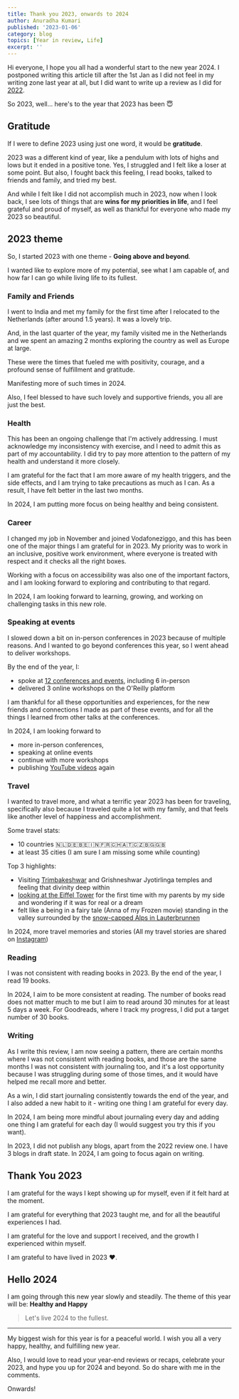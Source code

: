 ```yaml
---
title: Thank you 2023, onwards to 2024
author: Anuradha Kumari
published: '2023-01-06'
category: blog
topics: [Year in review, Life]
excerpt: ''
---
```


Hi everyone, I hope you all had a wonderful start to the new year 2024. I postponed writing this article till after the 1st Jan as I did not feel in my writing zone last year at all, but I did want to write up a review as I did for [2022](https://www.anuradhakumari.com/blog/2022-review).

So 2023, well... here's to the year that 2023 has been 😇

## Gratitude

If I were to define 2023 using just one word, it would be **gratitude**. 

2023 was a different kind of year, like a pendulum with lots of highs and lows but it ended in a positive tone. Yes, I struggled and I felt like a loser at some point. But also, I fought back this feeling, I read books, talked to friends and family, and tried my best. 

And while I felt like I did not accomplish much in 2023, now when I look back, I see lots of things that are **wins for my priorities in life**, and I feel grateful and proud of myself, as well as thankful for everyone who made my 2023 so beautiful.

## 2023 theme

So, I started 2023 with one theme - **Going above and beyond**.

I wanted like to explore more of my potential, see what I am capable of, and how far I can go while living life to its fullest.

### Family and Friends
 
I went to India and met my family for the first time after I relocated to the Netherlands (after around 1.5 years). It was a lovely trip. 

And, in the last quarter of the year, my family visited me in the Netherlands and we spent an amazing 2 months exploring the country as well as Europe at large. 

These were the times that fueled me with positivity, courage, and a profound sense of fulfillment and gratitude. 

Manifesting more of such times in 2024.

Also, I feel blessed to have such lovely and supportive friends, you all are just the best.
 
### Health

This has been an ongoing challenge that I'm actively addressing. I must acknowledge my inconsistency with exercise, and I need to admit this as part of my accountability. I did try to pay more attention to the pattern of my health and understand it more closely. 

I am grateful for the fact that I am more aware of my health triggers, and the side effects, and I am trying to take precautions as much as I can. As a result, I have felt better in the last two months.

In 2024, I am putting more focus on being healthy and being consistent.

### Career

I changed my job in November and joined Vodafoneziggo, and this has been one of the major things I am grateful for in 2023. My priority was to work in an inclusive, positive work environment, where everyone is treated with respect and it checks all the right boxes. 

Working with a focus on accessibility was also one of the important factors, and I am looking forward to exploring and contributing to that regard. 

In 2024, I am looking forward to learning, growing, and working on challenging tasks in this new role.

### Speaking at events

I slowed down a bit on in-person conferences in 2023 because of multiple reasons. And I wanted to go beyond conferences this year, so I went ahead to deliver workshops.

By the end of the year, I:
- spoke at [12 conferences and events](https://www.anuradhakumari.com/talks), including 6 in-person
- delivered 3 online workshops on the O'Reilly platform

I am thankful for all these opportunities and experiences, for the new friends and connections I made as part of these events, and for all the things I learned from other talks at the conferences.

In 2024, I am looking forward to 
- more in-person conferences, 
- speaking at online events
- continue with more workshops
- publishing [YouTube videos](https://www.youtube.com/channel/UCzv8q9-tSIQuTDzgB1BgXMQ) again


### Travel

I wanted to travel more, and what a terrific year 2023 has been for traveling, specifically also because I traveled quite a lot with my family, and that feels like another level of happiness and accomplishment.

Some travel stats:
- 10 countries 🇳🇱🇩🇪🇧🇪🇮🇳🇫🇷🇨🇭🇦🇹🇨🇿🇧🇬🇬🇧
- at least 35 cities (I am sure I am missing some while counting)

Top 3 highlights:
- Visiting [Trimbakeshwar](https://www.instagram.com/reel/CtZLgUZLg7y/) and Grishneshwar Jyotirlinga temples and feeling that divinity deep within 
- [looking at the Eiffel Tower](https://www.instagram.com/reel/CyqYuXvNXYM/) for the first time with my parents by my side and wondering if it was for real or a dream
- felt like a being in a fairy tale (Anna of my Frozen movie) standing in the valley surrounded by the [snow-capped Alps in Lauterbrunnen](https://www.instagram.com/reel/CzvguEWN5Rw/)

In 2024, more travel memories and stories (All my travel stories are shared on [Instagram](https://www.instagram.com/anuradha_404/))

### Reading

I was not consistent with reading books in 2023. By the end of the year, I read 19 books.

In 2024, I aim to be more consistent at reading. The number of books read does not matter much to me but I aim to read around 30 minutes for at least 5 days a week. For Goodreads, where I track my progress, I did put a target number of 30 books.

### Writing

As I write this review, I am now seeing a pattern, there are certain months where I was not consistent with reading books, and those are the same months I was not consistent with journaling too, and it's a lost opportunity because I was struggling during some of those times, and it would have helped me recall more and better. 

As a win, I did start journaling consistently towards the end of the year, and I also added a new habit to it - writing one thing I am grateful for every day.

In 2024, I am being more mindful about journaling every day and adding one thing I am grateful for each day (I would suggest you try this if you want).

In 2023, I did not publish any blogs, apart from the 2022 review one. I have 3 blogs in draft state. In 2024, I am going to focus again on writing.

## Thank You 2023

I am grateful for the ways I kept showing up for myself, even if it felt hard at the moment.  

I am grateful for everything that 2023 taught me, and for all the beautiful experiences I had. 

I am grateful for the love and support I received, and the growth I experienced within myself.

I am grateful to have lived in 2023 ❤️.

## Hello 2024

I am going through this new year slowly and steadily. The theme of this year will be: **Healthy and Happy**

> Let's live 2024 to the fullest.

*****

My biggest wish for this year is for a peaceful world. I wish you all a very happy, healthy, and fulfilling new year.

Also, I would love to read your year-end reviews or recaps, celebrate your 2023, and hype you up for 2024 and beyond. So do share with me in the comments. 

Onwards!

